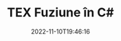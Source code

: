 ---
############################# Static ############################
layout: "auto-gen-merge"
date: 2022-11-10T19:46:16
draft: false
otherformats: vsdx vssm vssx vstm vstx vsx vtx xlam xls xlsb xlsm xlsx xlt xltm xltx xps

############################# Head ############################
head_title: "Îmbinați fișierele TEX în C# | TEX Fuziune"
head_description: "Îmbinați mai multe fișiere TEX într-un singur fișier folosind API-ul de fuziune a documentelor C# .NET. Îmbinați anumite pagini sau intervale de pagini de la diverse documente la un singur document."

############################# Header ############################
title: "TEX Fuziune în C#"
description: "Îmbinați TEX cu câteva rânduri de cod .NET."
bg_image: "https://cms.admin.containerize.com/templates/aspose/App_Themes/V3/images/bg/header1.png"
bg_overlay: false
button:
    enable: true
    icon: "fas fa-arrow-down"
    label: "Descarcare varianta scurta de prezentare gratuita"
    link: "https://downloads.groupdocs.com/merger/net"

############################# SubMenu ############################
submenu:
    enable: true

    left:
        img_alt: "GroupDocs.Merger for .NET"
        image: "https://cms.admin.containerize.com/templates/groupdocs/images/product-logos/90x90-noborder/groupdocs-merger-net.png"
        product: "GroupDocs.Merger"
        platform: ".NET"

    middle:
        button:

            # button loop
            - link: "https://apireference.groupdocs.com/merger/net"
              text: "Referință API"

            # button loop
            - link: "https://github.com/groupdocs-merger"
              text: "Exemple de coduri"

            # button loop
            - link: "https://products.groupdocs.app/merger/family"
              text: "Demo live"

            # button loop
            - link: "https://purchase.groupdocs.com/pricing/merger/net"
              text: "Prețuri"

    right:
        link_download: "https://downloads.groupdocs.com/merger"
        link_learn: "https://docs.groupdocs.com/merger/net"
        link_buy: "https://purchase.groupdocs.com"

############################# About ############################
about:
    enable: true
    title: "Despre GroupDocs.Merger for .NET API"
    content: |
        [GroupDocs.Merger for .NET](/ro/merger/net/) oferă o soluție convenabilă pentru a îmbina mai multe PDF, Microsoft Office (Word, Excel, PowerPoint, OneNote), OpenDocument, HTML, imagini și multe alte documente într-un singur fișier în cadrul aplicațiilor .NET. GroupDocs.Merger vă va economisi mult efort, deoarece vi se permite să îmbinați documente TEX - nu este nevoie să instalați niciun software terță parte, aplicații desktop sau pluginuri. Acum nu este necesar să vă pierdeți timpul și să îmbinați fișierele manual! Misiunea GroupDocs este de a oferi cea mai bună calitate și de a simplifica fluxurile de lucru de procesare a documentelor.
        
        GroupDocs.Merger API este o alegere potrivită pentru soluțiile corporative care necesită funcții de îmbinare a fișierelor. Aceste API-uri sunt bine acceptate pe toate sistemele și platformele de operare majore, inclusiv .NET Framework, .NET Standard, .NET Core, Mono.

############################# Steps ############################
steps:
    enable: true
    title_left: "Cum să îmbinați mai multe fișiere TEX"
    content_left: |
        [GroupDocs.Merger for .NET](/ro/merger/net/) facilitează pentru dezvoltatorii .NET să îmbine două sau mai multe fișiere TEX în aplicațiile lor prin implementarea unui câțiva pași simpli.
        
        * Creați o nouă instanță a **Merger** și treceți calea documentului sursă ca parametru de constructor.
        * Apelați **Join** din clasa **Merger** și transmiteți a doua cale pentru documentul sursă.
        * Apelați **Save** din clasa **Merger** pentru a salva documentul îmbinat.

    title_right: "Cerințe de sistem"
    content_right: |
        API-urile GroupDocs.Merger for .NET sunt acceptate pe toate platformele și sistemele de operare majore. Înainte de a executa codul de mai jos, vă rugăm să vă asigurați că aveți următoarele cerințe preliminare instalate pe sistemul dumneavoastră.

        * Sisteme de operare: Microsoft Windows, Linux, MacOS
        * Medii de dezvoltare: Visual Studio, Xamarin, MonoDevelop
        * Cadre: .NET Framework, .NET Standard, .NET Core, Mono
        * Descărcați cea mai recentă versiune a GroupDocs.Merger for .NET de la [NuGet](https://www.nuget.org/packages/groupdocs.merger)
         
    code: |
     {{% merger/additional-styles %}}
     {{< merger/code-merger title="Cum să îmbinați fișiere TEX folosind codul exemplu C#">}}

        ```csharp    
        // Îmbinați fișiere TEX utilizând API-ul GroupDocs.Merger
        // Instanțiați fuziunea cu documentul introdus TEX
        using (Merger merger = new Merger("input1.tex"))
          {
            // Apelați metoda Join a instanței clasei Merger și treceți a doua cale de document sursă
            merger.Join("input2.tex");
    
            // Apelați metoda Salvare a instanței clasei Merger pentru a salva documentul îmbinat
            merger.Save("merged-file.tex");
          }
        ```
     {{< /merger/code-merger >}}

############################# Demos ############################
demos:
    enable: true
    title: "Demo live - Aplicație online pentru a îmbina documente"
    content: |
       Îmbinați mai mult de un fișier TEX chiar acum, vizitând site-ul web [GroupDocs.Merger Live Demos](https://products.groupdocs.app/merger/tex).
       Demo-ul live are următoarele beneficii.
        
############################# About Formats ############################
about_formats:
    enable: true

############################# More Formats ############################
more_formats:
    enable: true
    title: "Îmbinarea altor formate de documente"
    content: |
        .NET documentează API-ul de fuziune pentru formate de fișiere și imagini. Îmbinați unele dintre formatele de document populare, așa cum este menționat mai jos.

############################# Back to top ###############################
back_to_top:
    enable: true
---